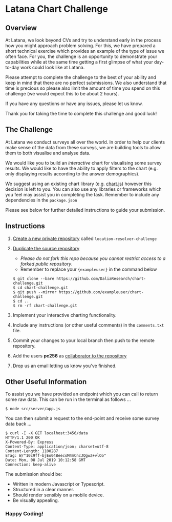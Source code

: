 # Latana Chart Challenge

## Overview

At Latana, we look beyond CVs and try to understand early in the process how you might approach problem solving. For
this, we have prepared a short technical exercise which provides an example of the type of issue we often face. For you,
the challenge is an opportunity to demonstrate your capabilities while at the same time getting a first glimpse of what
your day-to-day work could look like at Latana.

Please attempt to complete the challenge to the best of your ability and keep in mind that there are no perfect
submissions. We also understand that time is precious so please also limit the amount of time you spend on this
challenge (we would expect this to be about 2 hours).

If you have any questions or have any issues, please let us know.

Thank you for taking the time to complete this challenge and good luck!

## The Challenge

At Latana we conduct surveys all over the world. In order to help our clients make sense of the data from these surveys,
we are building tools to allow them to both visualise and analyse data.

We would like you to build an *interactive* chart for visualising some survey results. We would like to have the ability
to apply filters to the chart (e.g. only displaying results according to the answer demographics).

We suggest using an existing chart library (e.g. [chart.js](https://www.chartjs.org/)) however this decision is left to
you. You can also use any libraries or frameworks which you feel may assist you in completing the task. Remember to
include any dependencies in the `package.json`

Please see below for further detailed instructions to guide your submission.

## Instructions

1. [Create a new private repository](https://help.github.com/en/articles/creating-a-new-repository)
   called `location-resolver-challenge`
1. [Duplicate the source repository](https://help.github.com/en/articles/duplicating-a-repository)
    - *Please do not fork this repo because you cannot restrict access to a forked public repository*.
    - Remember to replace your `{exampleuser}` in the command below
    ```
    $ git clone --bare https://github.com/DaliaResearch/chart-challenge.git
    $ cd chart-challenge.git
    $ git push --mirror https://github.com/exampleuser/chart-challenge.git
    $ cd .. 
    $ rm -rf chart-challenge.git
    ```

1. Implement your interactive charting functionality.

1. Include any instructions (or other useful comments) in the `comments.txt` file.

1. Commit your changes to your local branch then push to the remote repository.

1. Add the users **pc256**
   as [collaborator to the repository](https://help.github.com/en/articles/inviting-collaborators-to-a-personal-repository)

1. Drop us an email letting us know you've finished.

## Other Useful Information

To assist you we have provided an endpoint which you can call to return some raw data. This can be run in the terminal
as follows ...

    $ node src/server/app.js

You can then submit a request to the end-point and receive some survey data back ...

    $ curl -I -X GET localhost:3456/data
    HTTP/1.1 200 OK
    X-Powered-By: Express
    Content-Type: application/json; charset=utf-8
    Content-Length: 1100287
    ETag: W/"10c9ff-bjEo04BeecoM4mCncJQgwZ+vlOo"
    Date: Mon, 08 Jul 2019 10:12:58 GMT
    Connection: keep-alive

The submission should be:

- Written in modern Javascript or Typescript.
- Structured in a clear manner.
- Should render sensibly on a mobile device.
- Be visually appealing.

### Happy Coding!
